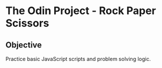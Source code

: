 # The Odin Project - Rock Paper Scissors

## Objective
Practice basic JavaScript scripts and problem solving logic.

